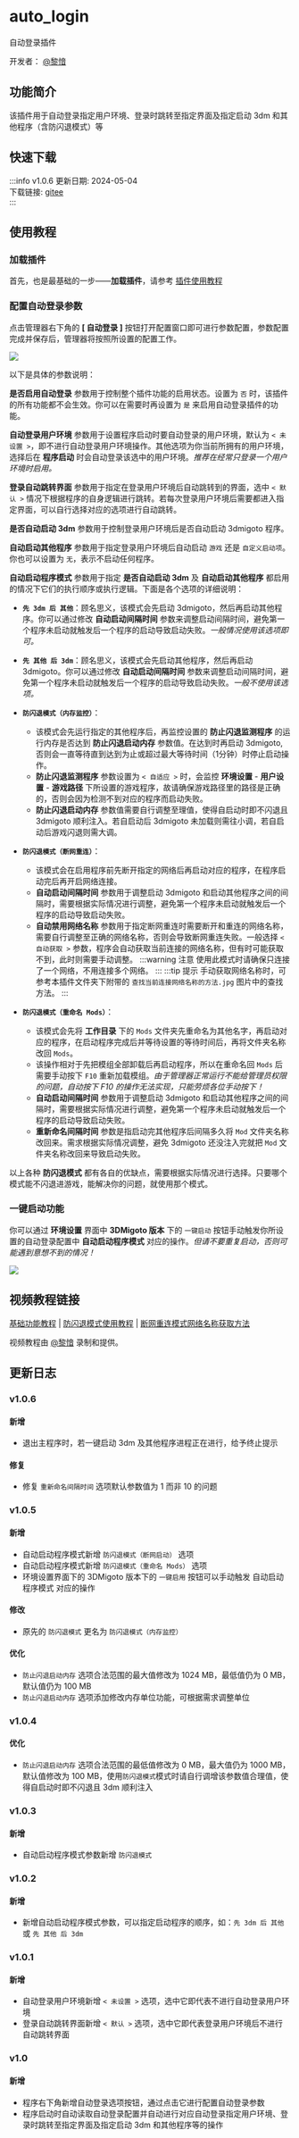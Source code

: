 # auto_login
自动登录插件

开发者： [@黎愔](/contribution)

## 功能简介

该插件用于自动登录指定用户环境、登录时跳转至指定界面及指定启动 3dm 和其他程序（含防闪退模式）等

## 快速下载

:::info v1.0.6
更新日期:  2024-05-04<br/>
下载链接: [gitee](https://gitee.com/ticca/d3dx-skin-manage/releases/download/plugins/auto_login_v1.0.6.zip) <br/>
:::

## 使用教程

### 加载插件
首先，也是最基础的一步——**加载插件**，请参考 [插件使用教程](/help/tutorial-plugins)

### 配置自动登录参数
点击管理器右下角的 **[ 自动登录 ]** 按钮打开配置窗口即可进行参数配置，参数配置完成并保存后，管理器将按照所设置的配置工作。

![](/static/image/0f626b29.png)

以下是具体的参数说明：

**是否启用自动登录** 参数用于控制整个插件功能的启用状态。设置为 `否` 时，该插件的所有功能都不会生效。你可以在需要时再设置为 `是` 来启用自动登录插件的功能。

**自动登录用户环境** 参数用于设置程序启动时要自动登录的用户环境，默认为 `< 未设置 >`，即不进行自动登录用户环境操作。其他选项为你当前所拥有的用户环境，选择后在 <b>程序启动</b> 时会自动登录该选中的用户环境。_<weaken>推荐在经常只登录一个用户环境时启用。</weaken>_

**登录自动跳转界面** 参数用于指定在登录用户环境后自动跳转到的界面，选中 `< 默认 >` 情况下根据程序的自身逻辑进行跳转。若每次登录用户环境后需要都进入指定界面，可以自行选择对应的选项进行自动跳转。

**是否自动启动 3dm** 参数用于控制登录用户环境后是否自动启动 3dmigoto 程序。

**自动启动其他程序** 参数用于指定登录用户环境后自动启动 `游戏` 还是 `自定义启动项`。你也可以设置为 `无`，表示不启动任何程序。

**自动启动程序模式** 参数用于指定 **是否自动启动 3dm** 及 **自动启动其他程序** 都启用的情况下它们的执行顺序或执行逻辑。下面是各个选项的详细说明：

- **`先 3dm 后 其他`**：顾名思义，该模式会先启动 3dmigoto，然后再启动其他程序。你可以通过修改 **自动启动间隔时间** 参数来调整启动间隔时间，避免第一个程序未启动就触发后一个程序的启动导致启动失败。_<weaken>一般情况使用该选项即可。</weaken>_

- **`先 其他 后 3dm`**：顾名思义，该模式会先启动其他程序，然后再启动 3dmigoto。你可以通过修改 **自动启动间隔时间** 参数来调整启动间隔时间，避免第一个程序未启动就触发后一个程序的启动导致启动失败。_<weaken>一般不使用该选项。</weaken>_

- **`防闪退模式（内存监控）`**：
    - 该模式会先运行指定的其他程序后，再监控设置的 **防止闪退监测程序** 的运行内存是否达到 **防止闪退启动内存** 参数值。在达到时再启动 3dmigoto, 否则会一直等待直到达到为止或超过最大等待时间（1分钟）时停止启动操作。
    - **防止闪退监测程序** 参数设置为 `< 自适应 >` 时，会监控 **环境设置** - **用户设置** - **游戏路径** 下所设置的游戏程序，故请确保游戏路径里的路径是正确的，否则会因为检测不到对应的程序而启动失败。
    - **防止闪退启动内存** 参数值需要自行调整至理值，使得自启动时即不闪退且 3dmigoto 顺利注入。若自启动后 3dmigoto 未加载则需往小调，若自启动后游戏闪退则需大调。

- **`防闪退模式（断网重连）`**：
    - 该模式会在启用程序前先断开指定的网络后再启动对应的程序，在程序启动完后再开启网络连接。
    - **自动启动间隔时间** 参数用于调整启动 3dmigoto 和启动其他程序之间的间隔时，需要根据实际情况进行调整，避免第一个程序未启动就触发后一个程序的启动导致启动失败。
    - **自动禁用网络名称** 参数用于指定断网重连时需要断开和重连的网络名称，需要自行调整至正确的网络名称，否则会导致断网重连失败。一般选择 `< 自动获取 >` 参数，程序会自动获取当前连接的网络名称，但有时可能获取不到，此时则需要手动调整。
        :::warning 注意
        使用此模式时请确保只连接了一个网络，不用连接多个网络。
        :::
        :::tip 提示
        手动获取网络名称时，可参考本插件文件夹下附带的 `查找当前连接网络名称的方法.jpg` 图片中的查找方法。
        :::

- **`防闪退模式（重命名 Mods）`**：
    -  该模式会先将 **工作目录** 下的 `Mods` 文件夹先重命名为其他名字，再启动对应的程序，在启动程序完成后并等待设置的等待时间后，再将文件夹名称改回 `Mods`。
    - 该操作相对于先把模组全部卸载后再启动程序，所以在重命名回 `Mods` 后需要手动按下 `F10` 重新加载模组。_<weaken>由于管理器正常运行不能给管理员权限的问题，自动按下 F10 的操作无法实现，只能劳烦各位手动按下！</weaken>_
    - **自动启动间隔时间** 参数用于调整启动 3dmigoto 和启动其他程序之间的间隔时，需要根据实际情况进行调整，避免第一个程序未启动就触发后一个程序的启动导致启动失败。
    - **重新命名间隔时间** 参数是指启动完其他程序后间隔多久将 `Mod` 文件夹名称改回来。需求根据实际情况调整，避免 3dmigoto 还没注入完就把 `Mod` 文件夹名称改回来导致启动失败。


以上各种 **防闪退模式** 都有各自的优缺点，需要根据实际情况进行选择。只要哪个模式能不闪退进游戏，能解决你的问题，就使用那个模式。

### 一键启动功能
你可以通过 **环境设置** 界面中 **3DMigoto 版本** 下的 `一键启动` 按钮手动触发你所设置的自动登录配置中 **自动启动程序模式** 对应的操作。_<weaken>但请不要重复启动，否则可能遇到意想不到的情况！</weaken>_

![](/static/image/735eabd7.png)

## 视频教程链接

[基础功能教程](https://www.bilibili.com/video/BV1TJ4m1n7tQ) | [防闪退模式使用教程](https://www.bilibili.com/video/BV1vZ42177oG/) | [断网重连模式网络名称获取方法](https://www.bilibili.com/video/BV1Zt421F7k7/)

视频教程由 [@黎愔](/contribution) 录制和提供。

## 更新日志

### v1.0.6
#### 新增
- 退出主程序时，若一键启动 3dm 及其他程序进程正在进行，给予终止提示

#### 修复
- 修复 `重新命名间隔时间` 选项默认参数值为 1 而非 10 的问题

### v1.0.5
#### 新增
- 自动启动程序模式新增 `防闪退模式（断网启动）` 选项
- 自动启动程序模式新增 `防闪退模式（重命名 Mods）` 选项
- 环境设置界面下的 3DMigoto 版本下的 `一键启用` 按钮可以手动触发 自动启动程序模式 对应的操作

#### 修改
- 原先的 `防闪退模式` 更名为 `防闪退模式（内存监控）`

#### 优化
- `防止闪退启动内存` 选项合法范围的最大值修改为 1024 MB，最低值仍为 0 MB，默认值仍为 100 MB
- `防止闪退启动内存` 选项添加修改内存单位功能，可根据需求调整单位

### v1.0.4
#### 优化
- `防止闪退启动内存` 选项合法范围的最低值修改为 0 MB，最大值仍为 1000 MB，默认值修改为 100 MB，使用`防闪退模式`模式时请自行调增该参数值合理值，使得自启动时即不闪退且 3dm 顺利注入

### v1.0.3
#### 新增
- 自动启动程序模式参数新增 `防闪退模式`

### v1.0.2
#### 新增
- 新增自动启动程序模式参数，可以指定启动程序的顺序，如：`先 3dm 后 其他` 或 `先 其他 后 3dm`

### v1.0.1
#### 新增
- 自动登录用户环境新增 `< 未设置 >` 选项，选中它即代表不进行自动登录用户环境
- 登录自动跳转界面新增 `< 默认 >` 选项，选中它即代表登录用户环境后不进行自动跳转界面

### v1.0
#### 新增
- 程序右下角新增自动登录选项按钮，通过点击它进行配置自动登录参数
- 程序启动时自动读取自动登录配置并自动进行对应自动登录指定用户环境、登录时跳转至指定界面及指定启动 3dm 和其他程序等的操作